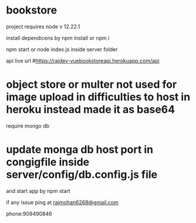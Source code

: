# bookstore

project requires node v 12.22.1


install dependicens by npm install or npm i

npm start or node index.js inside  server folder

api live url 
#https://rajdev-vuebookstoreapi.herokuapp.com/api
# object store or multer  not used for image upload in difficulties to host in heroku  instead made it as base64
require mongo db 

# update monga db host port in congigfile inside  server/config/db.config.js file
and start app
by npm start

if any issue ping at rajmohan6268@gmail.com

 

 phone:909490846